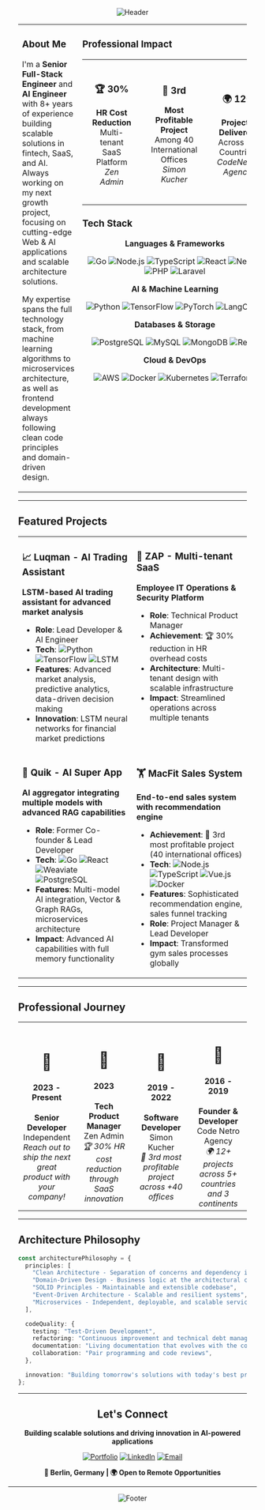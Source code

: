 <div align="center">

![Header](https://capsule-render.vercel.app/api?type=waving&color=gradient&customColorList=12&height=350&section=header&text=Omar%20Abdou&fontSize=50&fontColor=ffffff&animation=fadeIn&fontAlignY=38&desc=Senior%20Full-Stack%20Engineer%20%7C%20AI%20Engineer%20%7C%20Entrepreneur&descAlignY=55&descSize=18)

</div>

<div style="margin: 0 auto; padding: 0 20px; border: none;">

<table width="100%" style="border:none;">
<tr>
<td width="35%" valign="top">

### About Me

I'm a **Senior Full-Stack Engineer** and **AI Engineer** with 8+ years of experience building scalable solutions in fintech, SaaS, and AI. Always working on my next growth project, focusing on cutting-edge Web & AI applications and scalable architecture solutions.

My expertise spans the full technology stack, from machine learning algorithms to microservices architecture, as well as frontend development always following clean code principles and domain-driven design.

</td>
<td width="65%" valign="top">

### Professional Impact

<table>
<tr>
<td align="center" style="padding: 20px;">
<h3>🏆 30%</h3>
<p><strong>HR Cost Reduction</strong><br>Multi-tenant SaaS Platform<br><em>Zen Admin</em></p>
</td>
<td align="center" style="padding: 20px;">
<h3>🥉 3rd</h3>
<p><strong>Most Profitable Project</strong><br>Among 40 International Offices<br><em>Simon Kucher</em></p>
</td>
<td align="center" style="padding: 20px;">
<h3>🌍 12+</h3>
<p><strong>Projects Delivered</strong><br>Across 5+ Countries<br><em>CodeNetro Agency</em></p>
</td>
</tr>
</table>

### Tech Stack

<div align="center">

**Languages & Frameworks**

![Go](https://img.shields.io/badge/Go-00ADD8?style=flat-square&logo=go&logoColor=white)
![Node.js](https://img.shields.io/badge/Node.js-339933?style=flat-square&logo=nodedotjs&logoColor=white)
![TypeScript](https://img.shields.io/badge/TypeScript-3178C6?style=flat-square&logo=typescript&logoColor=white)
![React](https://img.shields.io/badge/React-61DAFB?style=flat-square&logo=react&logoColor=black)
![Next.js](https://img.shields.io/badge/Next.js-000000?style=flat-square&logo=nextdotjs&logoColor=white)
![PHP](https://shields.io/badge/-PHP-3776AB?style=flat&logo=php)
![Laravel](https://img.shields.io/badge/Laravel-2e2e2e?logo=laravel)

**AI & Machine Learning**

![Python](https://img.shields.io/badge/Python-3776AB?style=flat-square&logo=python&logoColor=white)
![TensorFlow](https://img.shields.io/badge/TensorFlow-FF6F00?style=flat-square&logo=tensorflow&logoColor=white)
![PyTorch](https://img.shields.io/badge/PyTorch-EE4C2C?style=flat-square&logo=pytorch&logoColor=white)
![LangChain](https://img.shields.io/badge/LangChain-000000?style=flat-square&logo=chainlink&logoColor=white)

**Databases & Storage**

![PostgreSQL](https://img.shields.io/badge/PostgreSQL-4169E1?style=flat-square&logo=postgresql&logoColor=white)
![MySQL](https://img.shields.io/badge/MySQL-4479A1?style=flat-square&logo=mysql&logoColor=white)
![MongoDB](https://img.shields.io/badge/MongoDB-47A248?style=flat-square&logo=mongodb&logoColor=white)
![Redis](https://img.shields.io/badge/Redis-DC382D?style=flat-square&logo=redis&logoColor=white)

**Cloud & DevOps**

![AWS](https://img.shields.io/badge/AWS-232F3E?style=flat-square&logo=amazonaws&logoColor=white)
![Docker](https://img.shields.io/badge/Docker-2496ED?style=flat-square&logo=docker&logoColor=white)
![Kubernetes](https://img.shields.io/badge/Kubernetes-326CE5?style=flat-square&logo=kubernetes&logoColor=white)
![Terraform](https://img.shields.io/badge/Terraform-7B42BC?style=flat-square&logo=terraform&logoColor=white)

</div>

</td>
</tr>
</table>

---

## Featured Projects

<table width="100%">
<tr>
<td width="50%" valign="top">

### 📈 Luqman - AI Trading Assistant

**LSTM-based AI trading assistant for advanced market analysis**

- **Role**: Lead Developer & AI Engineer
- **Tech**: ![Python](https://img.shields.io/badge/Python-3776AB?style=flat-square&logo=python&logoColor=white) ![TensorFlow](https://img.shields.io/badge/TensorFlow-FF6F00?style=flat-square&logo=tensorflow&logoColor=white) ![LSTM](https://img.shields.io/badge/LSTM-Neural%20Networks-purple?style=flat-square)
- **Features**: Advanced market analysis, predictive analytics, data-driven decision making
- **Innovation**: LSTM neural networks for financial market predictions

</td>
<td width="50%" valign="top">

### 💼 ZAP - Multi-tenant SaaS

**Employee IT Operations & Security Platform**

- **Role**: Technical Product Manager
- **Achievement**: 🏆 30% reduction in HR overhead costs
- **Architecture**: Multi-tenant design with scalable infrastructure
- **Impact**: Streamlined operations across multiple tenants

</td>
</tr>
<tr>
<td valign="top">

### 🤖 Quik - AI Super App

**AI aggregator integrating multiple models with advanced RAG capabilities**

- **Role**: Former Co-founder & Lead Developer
- **Tech**: ![Go](https://img.shields.io/badge/Go-00ADD8?style=flat-square&logo=go&logoColor=white) ![React](https://img.shields.io/badge/React-61DAFB?style=flat-square&logo=react&logoColor=black) ![Weaviate](https://img.shields.io/badge/Weaviate-FF6600?style=flat-square&logoColor=white) ![PostgreSQL](https://img.shields.io/badge/PostgreSQL-4169E1?style=flat-square&logo=postgresql&logoColor=white)
- **Features**: Multi-model AI integration, Vector & Graph RAGs, microservices architecture
- **Impact**: Advanced AI capabilities with full memory functionality

</td>
<td valign="top">

### 🏋️ MacFit Sales System

**End-to-end sales system with recommendation engine**

- **Achievement**: 🥉 3rd most profitable project (40 international offices)
- **Tech**: ![Node.js](https://img.shields.io/badge/Node.js-339933?style=flat-square&logo=nodedotjs&logoColor=white) ![TypeScript](https://img.shields.io/badge/TypeScript-3178C6?style=flat-square&logo=typescript&logoColor=white) ![Vue.js](https://img.shields.io/badge/Vue.js-4FC08D?style=flat-square&logo=vuedotjs&logoColor=white) ![Docker](https://img.shields.io/badge/Docker-2496ED?style=flat-square&logo=docker&logoColor=white)
- **Features**: Sophisticated recommendation engine, sales funnel tracking
- **Role**: Project Manager & Lead Developer
- **Impact**: Transformed gym sales processes globally

</td>
</tr>
</table>

---

## Professional Journey

<table width="100%">
<tr>
<td width="25%" align="center">
<h1 style="border: none;">💪</h1>
<h4>2023  - Present</h4>
<strong> Senior Developer </strong><br>
Independent<br>
<em>Reach out to ship the next great product with your company!</em>
</td>
<td width="25%" align="center">
<h1 style="border: none;">💼</h1>
<h4>2023</h4>
<strong>Tech Product Manager</strong><br>
Zen Admin<br>
<em>🏆 30% HR cost reduction through SaaS innovation</em>
</td>
<td width="25%" align="center">
<h1 style="border: none;">🚀</h1>
<h4>2019 - 2022</h4>
<strong>Software Developer</strong><br>
Simon Kucher<br>
<em>🥉 3rd most profitable project across +40 offices</em>
</td>
<td width="25%" align="center">
<h1 style="border: none;">🎯</h1>
<h4>2016 - 2019</h4>
<strong>Founder & Developer</strong><br>
Code Netro Agency<br>
<em>🌍 12+ projects across 5+ countries and 3 continents</em>
</td>
</tr>
</table>

---

## Architecture Philosophy

<div >

```typescript
const architecturePhilosophy = {
  principles: [
    "Clean Architecture - Separation of concerns and dependency inversion",
    "Domain-Driven Design - Business logic at the architectural core",
    "SOLID Principles - Maintainable and extensible codebase",
    "Event-Driven Architecture - Scalable and resilient systems",
    "Microservices - Independent, deployable, and scalable services",
  ],

  codeQuality: {
    testing: "Test-Driven Development",
    refactoring: "Continuous improvement and technical debt management",
    documentation: "Living documentation that evolves with the code",
    collaboration: "Pair programming and code reviews",
  },

  innovation: "Building tomorrow's solutions with today's best practices",
};
```

</div>

---

<div align="center">

## Let's Connect

**Building scalable solutions and driving innovation in AI-powered applications**

[![Portfolio](https://img.shields.io/badge/Portfolio-000000?style=for-the-badge&logo=About.me&logoColor=white)](https://omar-abdou.netlify.app/)
[![LinkedIn](https://img.shields.io/badge/LinkedIn-0077B5?style=for-the-badge&logo=linkedin&logoColor=white)](https://www.linkedin.com/in/omar-abdo/)
[![Email](https://img.shields.io/badge/Email-D14836?style=for-the-badge&logo=gmail&logoColor=white)](mailto:omar.abdo.jobs@gmail.com)

**📍 Berlin, Germany | 🌍 Open to Remote Opportunities**

</div>

</div>

---

<div align="center">

![Footer](https://capsule-render.vercel.app/api?type=waving&color=gradient&customColorList=12&height=100&section=footer)

</div>
